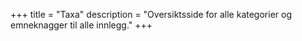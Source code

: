 +++
title = "Taxa"
description = "Oversiktsside for alle kategorier og emneknagger til alle innlegg."
+++
